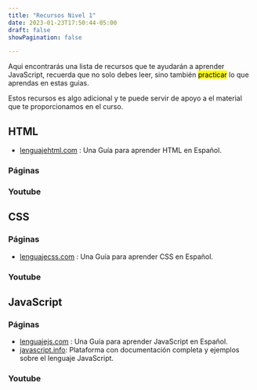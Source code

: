 ```yaml
---
title: "Recursos Nivel 1"
date: 2023-01-23T17:50:44-05:00
draft: false
showPagination: false

---
```


Aqui encontrarás una lista de recursos que te ayudarán a aprender JavaScript, recuerda que no solo debes leer, sino también <mark>practicar</mark> lo que aprendas en estas guias.

Estos recursos es algo adicional y te puede servir de apoyo a el material que te proporcionamos en el curso.

## HTML

- [lenguajehtml.com](https://lenguajehtml.com/html/) : Una Guía para aprender HTML en Español.


### Páginas

### Youtube

## CSS

### Páginas

- [lenguajecss.com](https://lenguajecss.com/css/) : Una Guía para aprender CSS en Español.

### Youtube

## JavaScript

### Páginas

- [lenguajejs.com](https://lenguajejs.com/javascript/) : Una Guía para aprender JavaScript en Español.
- [javascript.info](https://es.javascript.info/): Plataforma con documentación completa y ejemplos sobre el lenguaje JavaScript.

### Youtube